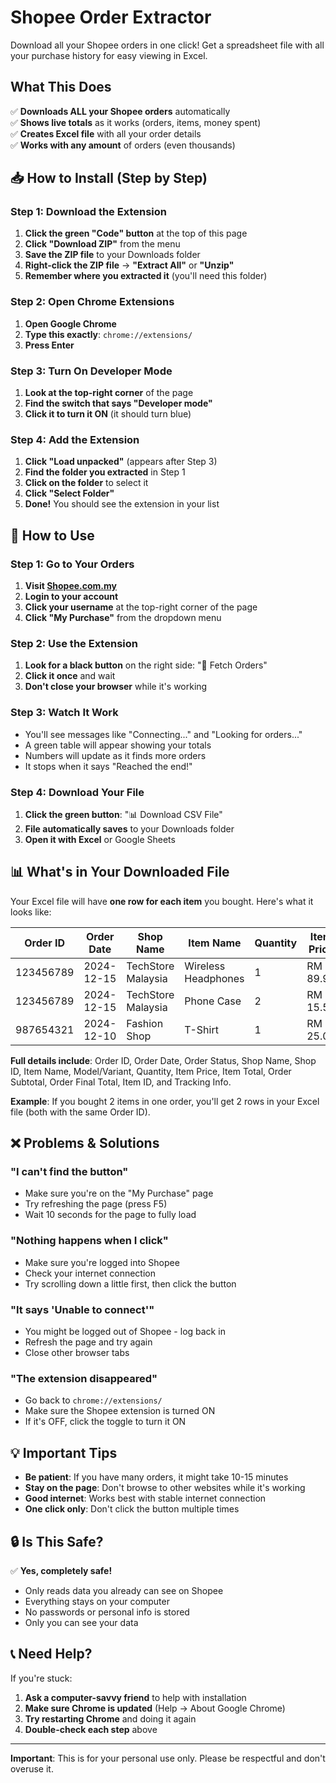 # Shopee Order Extractor

Download all your Shopee orders in one click! Get a spreadsheet file with all your purchase history for easy viewing in Excel.

## What This Does

✅ **Downloads ALL your Shopee orders** automatically  
✅ **Shows live totals** as it works (orders, items, money spent)  
✅ **Creates Excel file** with all your order details  
✅ **Works with any amount** of orders (even thousands)

## 📥 How to Install (Step by Step)

### Step 1: Download the Extension
1. **Click the green "Code" button** at the top of this page
2. **Click "Download ZIP"** from the menu
3. **Save the ZIP file** to your Downloads folder
4. **Right-click the ZIP file** → **"Extract All"** or **"Unzip"**
5. **Remember where you extracted it** (you'll need this folder)

### Step 2: Open Chrome Extensions
1. **Open Google Chrome**
2. **Type this exactly**: `chrome://extensions/`
3. **Press Enter**

### Step 3: Turn On Developer Mode
1. **Look at the top-right corner** of the page
2. **Find the switch that says "Developer mode"**
3. **Click it to turn it ON** (it should turn blue)

### Step 4: Add the Extension
1. **Click "Load unpacked"** (appears after Step 3)
2. **Find the folder you extracted** in Step 1
3. **Click on the folder** to select it
4. **Click "Select Folder"**
5. **Done!** You should see the extension in your list

## 📱 How to Use

### Step 1: Go to Your Orders
1. **Visit [Shopee.com.my](https://shopee.com.my)**
2. **Login to your account**
3. **Click your username** at the top-right corner of the page
4. **Click "My Purchase"** from the dropdown menu

### Step 2: Use the Extension
1. **Look for a black button** on the right side: "🔄 Fetch Orders"
2. **Click it once** and wait
3. **Don't close your browser** while it's working

### Step 3: Watch It Work
- You'll see messages like "Connecting..." and "Looking for orders..."
- A green table will appear showing your totals
- Numbers will update as it finds more orders
- It stops when it says "Reached the end!"

### Step 4: Download Your File
1. **Click the green button**: "📊 Download CSV File"
2. **File automatically saves** to your Downloads folder
3. **Open it with Excel** or Google Sheets

## 📊 What's in Your Downloaded File

Your Excel file will have **one row for each item** you bought. Here's what it looks like:

| Order ID | Order Date | Shop Name | Item Name | Quantity | Item Price | Total Amount | Status |
|----------|------------|-----------|-----------|----------|------------|--------------|---------|
| 123456789 | 2024-12-15 | TechStore Malaysia | Wireless Headphones | 1 | RM 89.90 | RM 185.80 | Delivered |
| 123456789 | 2024-12-15 | TechStore Malaysia | Phone Case | 2 | RM 15.50 | RM 185.80 | Delivered |
| 987654321 | 2024-12-10 | Fashion Shop | T-Shirt | 1 | RM 25.00 | RM 30.00 | Completed |

**Full details include**: Order ID, Order Date, Order Status, Shop Name, Shop ID, Item Name, Model/Variant, Quantity, Item Price, Item Total, Order Subtotal, Order Final Total, Item ID, and Tracking Info.

**Example**: If you bought 2 items in one order, you'll get 2 rows in your Excel file (both with the same Order ID).

## ❌ Problems & Solutions

### "I can't find the button"
- Make sure you're on the "My Purchase" page
- Try refreshing the page (press F5)
- Wait 10 seconds for the page to fully load

### "Nothing happens when I click"
- Make sure you're logged into Shopee
- Check your internet connection
- Try scrolling down a little first, then click the button

### "It says 'Unable to connect'"
- You might be logged out of Shopee - log back in
- Refresh the page and try again
- Close other browser tabs

### "The extension disappeared"
- Go back to `chrome://extensions/`
- Make sure the Shopee extension is turned ON
- If it's OFF, click the toggle to turn it ON

## 💡 Important Tips

- **Be patient**: If you have many orders, it might take 10-15 minutes
- **Stay on the page**: Don't browse to other websites while it's working
- **Good internet**: Works best with stable internet connection
- **One click only**: Don't click the button multiple times

## 🔒 Is This Safe?

✅ **Yes, completely safe!**
- Only reads data you already can see on Shopee
- Everything stays on your computer
- No passwords or personal info is stored
- Only you can see your data

## 📞 Need Help?

If you're stuck:
1. **Ask a computer-savvy friend** to help with installation
2. **Make sure Chrome is updated** (Help → About Google Chrome)
3. **Try restarting Chrome** and doing it again
4. **Double-check each step** above

---

**Important**: This is for your personal use only. Please be respectful and don't overuse it.